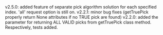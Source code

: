 v2.5.0: added feature of separate pick algorithm solution for each specified index. 'all' request option is still on.
v2.2.1: minor bug fixes (getTruePick properly return None attributes if no TRUE pick are found)
v2.2.0: added the parameter for returning ALL VALID picks from getTruePick class method. Respectively, tests added.

